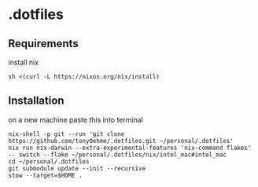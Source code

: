 # .dotfiles
## Requirements

install nix
```
sh <(curl -L https://nixos.org/nix/install)
```

## Installation

on a new machine paste this into terminal
```
nix-shell -p git --run 'git clone https://github.com/tonyOehme/.dotfiles.git ~/personal/.dotfiles'
nix run nix-darwin --extra-experimental-features 'nix-command flakes' -- switch --flake ~/personal/.dotfiles/nix/intel_mac#intel_mac
cd ~/personal/.dotfiles
git submodule update --init --recursive
stow --target=$HOME .
```
